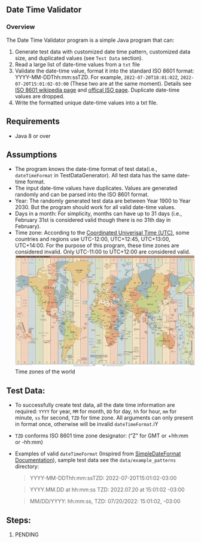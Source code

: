 ##  Date Time Validator


### Overview
The Date Time Validator program is a simple Java program that can:
  1) Generate test data with customized date time pattern, customized data size, and duplicated values (see `Test Data` section).
  1) Read a large list of date-time values from a `txt` file
  1) Validate the date-time value, format it into the standard ISO 8601 format: YYYY-MM-DDThh:mm:ssTZD. For example, `2022-07-20T18:01:02Z`, `2022-07-20T15:01:02-03:00` (These two are at the same moment). Details see [ISO 8601 wikipedia page](https://en.wikipedia.org/wiki/ISO_8601) and [offical ISO page](https://www.iso.org/iso-8601-date-and-time-format.html). Duplicate date-time values are dropped. 
  1) Write the formatted unique date-time values into a txt file.

## Requirements

* Java 8 or over

## Assumptions

* The program knows the date-time format of test data(i.e., `dateTimeFormat` in TestDataGenerator). All test data has the same date-time format.
* The input date-time values have duplicates. Values are generated randomly and can be parsed into the ISO 8601 format.
* Year: The randomly generated test data are between Year 1900 to Year 2030. But the program should work for all valid date-time values.
* Days in a month: For simplicity, months can have up to 31 days (i.e., February 31st is considered valid though there is no 31th day in February).
* Time zone: According to the [Coordinated Univerisal Time (UTC)](https://en.m.wikipedia.org/wiki/Time_zone), some countries and regions use UTC-12:00, UTC+12:45, UTC+13:00, UTC+14:00. For the purpose of this program, these time zones are considered invalid. Only UTC-11:00 to UTC+12:00 are considered valid.
  <img src='img/World_Time_Zones_Map.png' height=300>
  Time zones of the world


## Test Data:

* To successfully create test data, all the date time information are required: `YYYY` for year, `MM` for month, `DD` for day, `hh` for hour, `mm` for minute, `ss` for second, `TZD` for time zone. All arguments can only present in format once, otherwise will be invalid `dateTimeFormat`.iY
* `TZD` conforms ISO 8601 time zone designator: (“Z” for GMT or +hh:mm or -hh:mm)
* Examples of valid `dateTimeFormat` (Inspired from [SimpleDateFormat Documentation](https://docs.oracle.com/javase/8/docs/api/java/text/SimpleDateFormat.html)), sample test data see the `data/example_patterns` directory:
  > YYYY-MM-DDThh:mm:ssTZD: 2022-07-20T15:01:02-03:00

  > YYYY.MM.DD at hh:mm:ss TZD: 2022.07.20 at 15:01:02 -03:00

  > MM/DD/YYYY: hh:mm:ss, TZD: 07/20/2022: 15:01:02, -03:00


## Steps:

1) PENDING